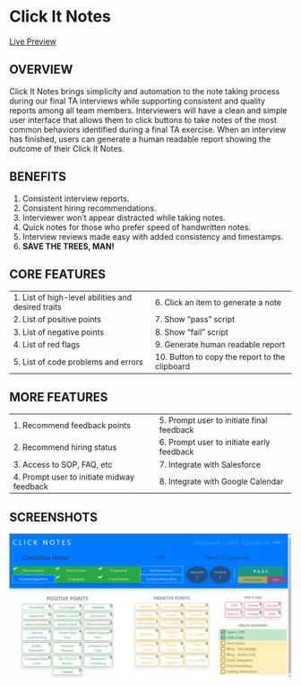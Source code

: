# Click It Notes
[Live Preview](https://obsessive-coder.github.io/click-notes/)

## OVERVIEW
Click It Notes brings simplicity and automation to the note taking process during our final TA interviews while supporting consistent and quality reports among all team members. Interviewers will have a clean and simple user interface that allows them to click buttons to take notes of the most common behaviors identified during a final TA exercise. When an interview has finished, users can generate a human readable report showing the outcome of their Click It Notes.

## BENEFITS
1. Consistent interview reports.
2. Consistent hiring recommendations.
3. Interviewer won’t appear distracted while taking notes.
4. Quick notes for those who prefer speed of handwritten notes.
5. Interview reviews made easy with added consistency and timestamps.
6. **SAVE THE TREES, MAN!**

## CORE FEATURES
|         |            |
| ------- |:----------|
| 1. List of high-level abilities and desired traits      | 6. Click an item to generate a note            |
| 2. List of positive points                              | 7. Show “pass” script                          |
| 3. List of negative points                              | 8. Show “fail” script                          |
| 4. List of red flags                                    | 9. Generate human readable report              |
| 5. List of code problems and errors                     | 10. Button to copy the report to the clipboard |

## MORE FEATURES

|         |            |
| ------- |:----------|
| 1. Recommend feedback points                    | 5. Prompt user to initiate final feedback |
| 2. Recommend hiring status                      | 6. Prompt user to initiate early feedback |
| 3. Access to SOP, FAQ, etc                      | 7. Integrate with Salesforce              |
| 4. Prompt user to initiate midway feedback      | 8. Integrate with Google Calendar         |


## SCREENSHOTS
<img src="screenshots/Click-It-Notes.PNG" />
